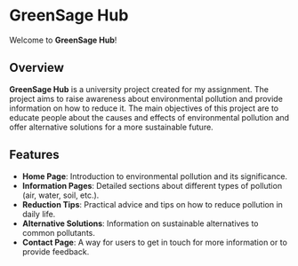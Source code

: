 # GreenSage Hub

Welcome to **GreenSage Hub**!

## Overview

**GreenSage Hub** is a university project created for my assignment. The project aims to raise awareness about environmental pollution and provide information on how to reduce it. The main objectives of this project are to educate people about the causes and effects of environmental pollution and offer alternative solutions for a more sustainable future.

## Features

- **Home Page**: Introduction to environmental pollution and its significance.
- **Information Pages**: Detailed sections about different types of pollution (air, water, soil, etc.).
- **Reduction Tips**: Practical advice and tips on how to reduce pollution in daily life.
- **Alternative Solutions**: Information on sustainable alternatives to common pollutants.
- **Contact Page**: A way for users to get in touch for more information or to provide feedback.

